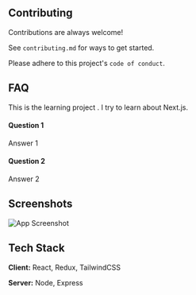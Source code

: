 ## Contributing

Contributions are always welcome!

See `contributing.md` for ways to get started.

Please adhere to this project's `code of conduct`.


## FAQ
This is the learning project . I try to learn about Next.js. 

#### Question 1

Answer 1

#### Question 2

Answer 2


## Screenshots

![App Screenshot](https://via.placeholder.com/468x300?text=App+Screenshot+Here)


## Tech Stack

**Client:** React, Redux, TailwindCSS

**Server:** Node, Express


